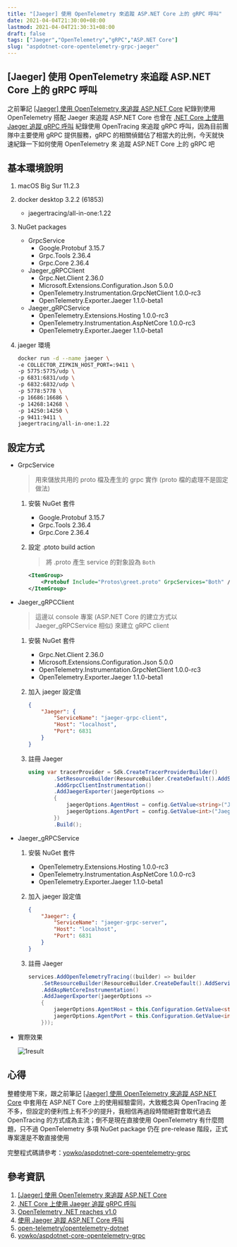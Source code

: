 ```yaml
---
title: "[Jaeger] 使用 OpenTelemetry 來追蹤 ASP.NET Core 上的 gRPC 呼叫"
date: 2021-04-04T21:30:00+08:00
lastmod: 2021-04-04T21:30:31+08:00
draft: false
tags: ["Jaeger","OpenTelemetry","gRPC","ASP.NET Core"]
slug: "aspdotnet-core-opentelemetry-grpc-jaeger"
---
```


## [Jaeger] 使用 OpenTelemetry 來追蹤 ASP.NET Core 上的 gRPC 呼叫

之前筆記 [[Jaeger] 使用 OpenTelemetry 來追蹤 ASP.NET Core](/aspdotnet-core-opentelemetry-jaeger) 紀錄到使用 OpenTelemetry 搭配 Jaeger 來追蹤 ASP.NET Core 也曾在 [.NET Core 上使用 Jaeger 追蹤 gRPC 呼叫](/dotnet-core-jaeger-grpc/) 紀錄使用 OpenTracing 來追蹤 gRPC 呼叫，因為目前團隊中主要使用 gRPC 提供服務，gRPC 的相關偵錯佔了相當大的比例，今天就快速紀錄一下如何使用 OpenTelemetry 來 追蹤 ASP.NET Core 上的 gRPC 吧

## 基本環境說明

1. macOS Big Sur 11.2.3
2. docker desktop 3.2.2 (61853)

    - jaegertracing/all-in-one:1.22

3. NuGet packages
    - GrpcService
        - Google.Protobuf 3.15.7
        - Grpc.Tools 2.36.4
        - Grpc.Core 2.36.4
    - Jaeger_gRPCClient
        - Grpc.Net.Client 2.36.0
        - Microsoft.Extensions.Configuration.Json 5.0.0
        - OpenTelemetry.Instrumentation.GrpcNetClient 1.0.0-rc3
        - OpenTelemetry.Exporter.Jaeger 1.1.0-beta1
    - Jaeger_gRPCService
        - OpenTelemetry.Extensions.Hosting 1.0.0-rc3
        - OpenTelemetry.Instrumentation.AspNetCore 1.0.0-rc3
        - OpenTelemetry.Exporter.Jaeger 1.1.0-beta1

4. jaeger 環境

    ```bash
    docker run -d --name jaeger \
    -e COLLECTOR_ZIPKIN_HOST_PORT=:9411 \
    -p 5775:5775/udp \
    -p 6831:6831/udp \
    -p 6832:6832/udp \
    -p 5778:5778 \
    -p 16686:16686 \
    -p 14268:14268 \
    -p 14250:14250 \
    -p 9411:9411 \
    jaegertracing/all-in-one:1.22
    ```

## 設定方式

- GrpcService

    > 用來儲放共用的 proto 檔及產生的 grpc 實作 (proto 檔的處理不是固定做法)

    1. 安裝 NuGet 套件

        - Google.Protobuf 3.15.7
        - Grpc.Tools 2.36.4
        - Grpc.Core 2.36.4

    2. 設定 .ptoto build action

        > 將 .proto 產生 service 的對象設為 `Both`

        ```xml
        <ItemGroup>
            <Protobuf Include="Protos\greet.proto" GrpcServices="Both" />
        </ItemGroup>
        ```

- Jaeger_gRPCClient

    > 這邊以 console 專案 (ASP.NET Core 的建立方式以 Jaeger_gRPCService 相似) 來建立 gRPC client

    1. 安裝 NuGet 套件

        - Grpc.Net.Client 2.36.0
        - Microsoft.Extensions.Configuration.Json 5.0.0
        - OpenTelemetry.Instrumentation.GrpcNetClient 1.0.0-rc3
        - OpenTelemetry.Exporter.Jaeger 1.1.0-beta1

    2. 加入 jaeger 設定值

        ```json
        {
            "Jaeger": {
                "ServiceName": "jaeger-grpc-client",
                "Host": "localhost",
                "Port": 6831
            }
        }
        ```

    3. 註冊 Jaeger

        ```cs
        using var tracerProvider = Sdk.CreateTracerProviderBuilder()
                .SetResourceBuilder(ResourceBuilder.CreateDefault().AddService(config.GetValue<string>("Jaeger:ServiceName")))
                .AddGrpcClientInstrumentation()
                .AddJaegerExporter(jaegerOptions =>
                {
                    jaegerOptions.AgentHost = config.GetValue<string>("Jaeger:Host");
                    jaegerOptions.AgentPort = config.GetValue<int>("Jaeger:Port");
                })
                .Build();
        ```

- Jaeger_gRPCService

    1. 安裝 NuGet 套件

        - OpenTelemetry.Extensions.Hosting 1.0.0-rc3
        - OpenTelemetry.Instrumentation.AspNetCore 1.0.0-rc3
        - OpenTelemetry.Exporter.Jaeger 1.1.0-beta1

    2. 加入 jaeger 設定值

        ```json
        {
            "Jaeger": {
                "ServiceName": "jaeger-grpc-server",
                "Host": "localhost",
                "Port": 6831
            }
        }
        ```

    3. 註冊 Jaeger

        ```cs
        services.AddOpenTelemetryTracing((builder) => builder
            .SetResourceBuilder(ResourceBuilder.CreateDefault().AddService(this.Configuration.GetValue<string>("Jaeger:ServiceName")))
            .AddAspNetCoreInstrumentation()
            .AddJaegerExporter(jaegerOptions =>
            {
                jaegerOptions.AgentHost = this.Configuration.GetValue<string>("Jaeger:Host");
                jaegerOptions.AgentPort = this.Configuration.GetValue<int>("Jaeger:Port");
            }));
        ```

- 實際效果

    ![1result](https://user-images.githubusercontent.com/3851540/113480430-bf5e5d00-94c6-11eb-8346-827c667b7a7b.png)

## 心得

整體使用下來，跟之前筆記 [[Jaeger] 使用 OpenTelemetry 來追蹤 ASP.NET Core](/aspdotnet-core-opentelemetry-jaeger) 中套用在 ASP.NET Core 上的使用經驗雷同，大致概念與 OpenTracing 差不多，但設定的便利性上有不少的提升，我相信再過段時間絕對會取代過去 OpenTracing 的方式成為主流；倒不是現在直接使用 OpenTelemetry 有什麼問題，只不過 OpenTelemetry 多項 NuGet package 仍在 pre-release 階段，正式專案還是不敢直接使用

完整程式碼請參考：[yowko/aspdotnet-core-opentelemetry-grpc](https://github.com/yowko/aspdotnet-core-opentelemetry-grpc)

## 參考資訊

1. [[Jaeger] 使用 OpenTelemetry 來追蹤 ASP.NET Core](/aspdotnet-core-opentelemetry-jaeger)
2. [.NET Core 上使用 Jaeger 追蹤 gRPC 呼叫](/dotnet-core-jaeger-grpc/)
3. [OpenTelemetry .NET reaches v1.0](https://devblogs.microsoft.com/dotnet/opentelemetry-net-reaches-v1-0/?WT.mc_id=DOP-MVP-5002594)
4. [使用 Jaeger 追蹤 ASP.NET Core 呼叫](/jaeger-trace-aspdotnet-core/)
5. [open-telemetry/opentelemetry-dotnet](https://github.com/open-telemetry/opentelemetry-dotnet/tree/main/examples/AspNetCore)
6. [yowko/aspdotnet-core-opentelemetry-grpc](https://github.com/yowko/aspdotnet-core-opentelemetry-grpc)
